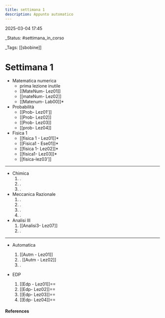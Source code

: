 ```yaml
---
title: settimana 1
description: Appunto automatico
---
```



2025-03-04 17:45

_Status: #settimana_in_corso

_Tags: [[sbobine]]

# Settimana 1 

- Matematica numerica
	- prima lezione inutile
	- [[MateNum- Lez01]]
	- [[mateNum- Lez02]]
	- [[Matenum- Lab00]]*
- Probabilità
	- [[Prob- Lez01']]
	- [[Prob- Lez02]]
	- [[Prob- Lez03]]
	- [[prob- Lez04]]
- Fisica 1 
	- [[fisica 1 - Lez01]]*
	-  [[Fisica1 - Ese01]]*
	- [[fisica 1- Lez02]]*
	- [[fisica1- Lez03]]*
	- [[fisica-lez03']]
___
- Chimica
	1. .
	2. .
	3. .
- Meccanica Razionale 
	1. .
	2. .
	3. .
	4. .
- Analisi III
	1.  [[Analisi3- Lez07]]
	2. .
___
- Automatica
	1. [[Autm - Lez01]]
	2. . [[Autm - Lez02]]
	3. .
 
- EDP
	1. [[Edp - Lez01]]==
	2. [[Edp- Lez02]]==
	3. [[Edp- Lez03]]==
	4. [[Edp- Lez04]]==

#### References